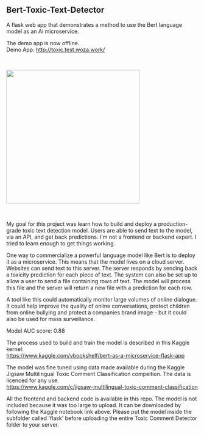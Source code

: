 ## Bert-Toxic-Text-Detector
A flask web app that demonstrates a method to use the Bert language model as an Ai microservice.

The demo app is now offline.<br>
Demo App: http://toxic.test.woza.work/

<br>

<img src="http://toxic.test.woza.work/assets/app_pic1.png" width="350"></img>

<br>

My goal for this project was learn how to build and deploy a production-grade toxic text detection model. Users are able to send text to the model, via an API, and get back predictions. I'm not a frontend or backend expert. I tried to learn enough to get things working.

One way to commercialize a powerful language model like Bert is to deploy it as a microservice. This means that the model lives on a cloud server. Websites can send text to this server. The server responds by sending back a toxicity prediction for each piece of text. The system can also be set up to allow a user to send a file containing rows of text. The model will process this file and the server will return a new file with a prediction for each row.

A tool like this could automatically monitor large volumes of online dialogue. It could help improve the quality of online conversations, protect children from online bullying and protect a companies brand image - but it could also be used for mass surveillance.

Model AUC score: 0.88

The process used to build and train the model is described in this Kaggle kernel:<br>
https://www.kaggle.com/vbookshelf/bert-as-a-microservice-flask-app

The model was fine tuned using data made available during the Kaggle Jigsaw Multilingual Toxic Comment Classification compeition. The data is licenced for any use.<br>
https://www.kaggle.com/c/jigsaw-multilingual-toxic-comment-classification

All the frontend and backend code is available in this repo. The model is not included because it was too large to upload. It can be downloaded by following the Kaggle notebook link above. Please put the model inside the subfolder called 'flask' before uploading the entire Toxic Comment Detector folder to your server.
